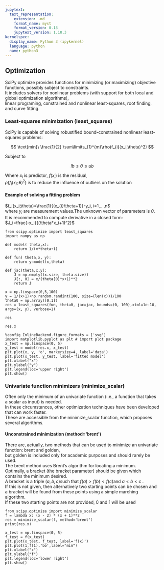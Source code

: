 ```yaml
---
jupytext:
  text_representation:
    extension: .md
    format_name: myst
    format_version: 0.13
    jupytext_version: 1.10.3
kernelspec:
  display_name: Python 3 (ipykernel)
  language: python
  name: python3
---
```



## Optimization

SciPy optimize provides functions for minimizing (or maximizing) objective functions, possibly subject to constraints.  
It includes solvers for nonlinear problems (with support for both local and global optimization algorithms),  
linear programing, constrained and nonlinear least-squares, root finding, and curve fitting.  


### Least-squares minimization (least_squares)

SciPy is capable of solving robustified bound-constrained nonlinear least-squares problems:  

$$
\text{min}\  \frac{1}{2} \sum\limits_{1}^{m}\rho(f_{i}(x_i;\theta)^2)
$$
  
Subject to

$$
lb\leq \theta \leq ub
$$

Where $x_i$ is predictor, $f(x_i)$ is the residual,   
$\rho(f_{i}(x_i;\theta)^2)$ is to reduce the influence of outliers on the solution


#### Example of solving a fitting problem

$f_i(x_i;\theta)=\frac{1}{(x_{i}\theta+1)}-y_i, i=1,...,n$  
where $y_i$ are measurement values.The unknown vector of parameters is $\theta$.  
It is recommended to compute derivative in a closed form:  
$J_i=\frac{-x_i}{(\theta*x_i+1)^2}$  

<!-- #endregion -->

```{code-cell} ipython3
from scipy.optimize import least_squares
import numpy as np
```


```{code-cell} ipython3
def model( theta,x):
    return 1/(x*theta+1)
```


```{code-cell} ipython3
def fun( theta,x, y):
    return y-model(x,theta)
```


```{code-cell} ipython3
def jac(theta,x,y):
    J = np.empty((x.size, theta.size))
    J[:, 0] = x/(theta[0]*x+1)**2
    return J
```


```{code-cell} ipython3
x = np.linspace(0,5,100)
y = 1/(x+1)+np.random.randint(100, size=(len(x)))/100
theta0 = np.array([0.1])
res = least_squares(fun, theta0, jac=jac, bounds=(0, 100),xtol=1e-10, args=(x, y), verbose=1)
```

```{code-cell} ipython3
res
```
```{code-cell} ipython3
res.x
```

```{code-cell} ipython3
%config InlineBackend.figure_formats = ['svg']
import matplotlib.pyplot as plt # import plot package
x_test = np.linspace(0, 5)
y_test = model(res.x, x_test)
plt.plot(x, y, 'o', markersize=4, label='data')
plt.plot(x_test, y_test, label='fitted model')
plt.xlabel("x")
plt.ylabel("y")
plt.legend(loc='upper right')
plt.show()
```
### Univariate function minimizers (minimize_scalar)

Often only the minimum of an univariate function (i.e., a function that takes a scalar as input) is needed.  
In these circumstances, other optimization techniques have been developed that can work faster.   
These are accessible from the minimize_scalar function, which proposes several algorithms.  

#### Unconstrained minimization (method='brent')

There are, actually, two methods that can be used to minimize an univariate function: brent and golden,  
but golden is included only for academic purposes and should rarely be used.    
The brent method uses Brent’s algorithm for locating a minimum.   
Optimally, a bracket (the bracket parameter) should be given which contains the minimum desired.   
A bracket is a triple $(a,b,c)$such that $f(a)>f(b)<f(c)$and $a<b<c$ .   
If this is not given, then alternatively two starting points can be chosen and a bracket will be found from these points using a simple marching algorithm.   
If these two starting points are not provided, 0 and 1 will be used


```{code-cell} ipython3
from scipy.optimize import minimize_scalar
f = lambda x: (x - 2) * (x + 1)**2
res = minimize_scalar(f, method='brent')
print(res.x)
```

```{code-cell} ipython3
x_test = np.linspace(0, 5)
f_test = f(x_test)
plt.plot(x_test, f_test, label='f(x)')
plt.plot(1,f(1),'bo',label="min")
plt.xlabel("x")
plt.ylabel("f")
plt.legend(loc='lower right')
plt.show()
```
